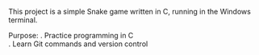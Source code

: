 This project is a simple Snake game written in C, running in the Windows terminal.  

Purpose: 
. Practice programming in C  
. Learn Git commands and version control  

